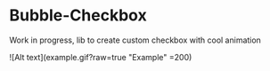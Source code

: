 # Bubble-Checkbox
Work in progress, lib to create custom checkbox with cool animation

![Alt text](example.gif?raw=true "Example" =200)